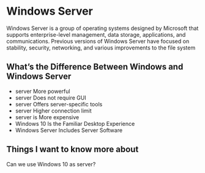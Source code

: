 #  Windows Server
Windows Server is a group of operating systems designed by Microsoft that supports enterprise-level management, data storage, applications, and communications. Previous versions of Windows Server have focused on stability, security, networking, and various improvements to the file system

## What’s the Difference Between Windows and Windows Server

* server More powerful
* server Does not require GUI
* server Offers server-specific tools
* server Higher connection limit
* server is More expensive
* Windows 10 Is the Familiar Desktop Experience
* Windows Server Includes Server Software


## Things I want to know more about
Can we use Windows 10 as server?
